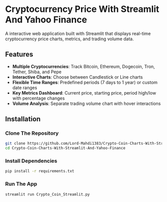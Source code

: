 # Cryptocurrency Price With Streamlit And Yahoo Finance

A interactive web application built with Streamlit that displays real-time cryptocurrency price charts, metrics, and trading volume data.



## Features
- **Multiple Cryptocurrencies**: Track Bitcoin, Ethereum, Dogecoin, Tron, Tether, Shiba, and Pepe
- **Interactive Charts**: Choose between Candlestick or Line charts
- **Flexible Time Ranges**: Predefined periods (7 days to 1 year) or custom date ranges
- **Key Metrics Dashboard**: Current price, starting price, period high/low with percentage changes
- **Volume Analysis**: Separate trading volume chart with hover interactions


## Installation
### Clone The Repository
```bash
git clone https://github.com/Lord-Mahdi1383/Crypto-Coin-Charts-With-Streamlit-And-Yahoo-Finance
cd Crypto-Coin-Charts-With-Streamlit-And-Yahoo-Finance
```

### Install Dependencies
```bash
pip install -r requirements.txt
```

### Run The App
```
streamlit run Crypto_Coin_Streamlit.py
```


